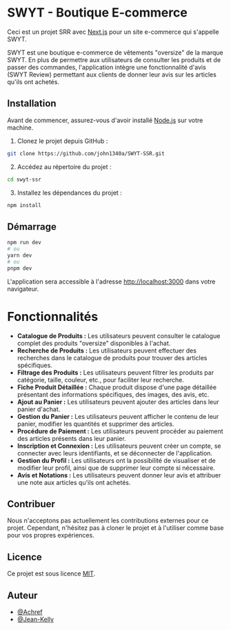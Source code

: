 # SWYT - Boutique E-commerce

Ceci est un projet SRR avec [Next.js](https://nextjs.org/) pour un site e-commerce qui s'appelle SWYT.

SWYT est une boutique e-commerce de vêtements "oversize" de la marque SWYT. En plus de permettre aux utilisateurs de consulter les produits et de passer des commandes, l'application intègre une fonctionnalité d'avis (SWYT Review) permettant aux clients de donner leur avis sur les articles qu'ils ont achetés.

## Installation

Avant de commencer, assurez-vous d'avoir installé [Node.js](https://nodejs.org) sur votre machine.

1. Clonez le projet depuis GitHub :

```bash
git clone https://github.com/john1340a/SWYT-SSR.git
```

2. Accédez au répertoire du projet :

```bash
cd swyt-ssr
```

3. Installez les dépendances du projet :

```bash
npm install
```

## Démarrage 

```bash
npm run dev
# ou
yarn dev
# ou
pnpm dev
```

L'application sera accessible à l'adresse [http://localhost:3000](http://localhost:3000) dans votre navigateur.

# Fonctionnalités

- **Catalogue de Produits :** Les utilisateurs peuvent consulter le catalogue complet des produits "oversize" disponibles à l'achat.
- **Recherche de Produits :** Les utilisateurs peuvent effectuer des recherches dans le catalogue de produits pour trouver des articles spécifiques.
- **Filtrage des Produits :** Les utilisateurs peuvent filtrer les produits par catégorie, taille, couleur, etc., pour faciliter leur recherche.
- **Fiche Produit Détaillée :** Chaque produit dispose d'une page détaillée présentant des informations spécifiques, des images, des avis, etc.
- **Ajout au Panier :** Les utilisateurs peuvent ajouter des articles dans leur panier d'achat.
- **Gestion du Panier :** Les utilisateurs peuvent afficher le contenu de leur panier, modifier les quantités et supprimer des articles.
- **Procédure de Paiement :** Les utilisateurs peuvent procéder au paiement des articles présents dans leur panier.
- **Inscription et Connexion :** Les utilisateurs peuvent créer un compte, se connecter avec leurs identifiants, et se déconnecter de l'application.
- **Gestion du Profil :** Les utilisateurs ont la possibilité de visualiser et de modifier leur profil, ainsi que de supprimer leur compte si nécessaire.
- **Avis et Notations :** Les utilisateurs peuvent donner leur avis et attribuer une note aux articles qu'ils ont achetés.

## Contribuer

Nous n'acceptons pas actuellement les contributions externes pour ce projet. Cependant, n'hésitez pas à cloner le projet et à l'utiliser comme base pour vos propres expériences.

## Licence

Ce projet est sous licence [MIT](https://choosealicense.com/licenses/mit/).

## Auteur

- [@Achref](https://www.github.com/AchrefAwaissi)
- [@Jean-Kelly](https://www.github.com/john1340a)